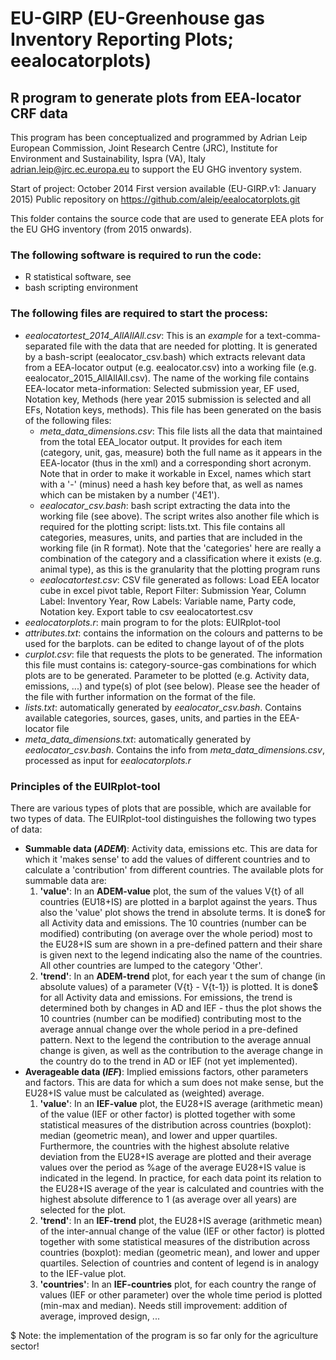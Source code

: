 # EU-GIRP (EU-Greenhouse gas Inventory Reporting Plots; eealocatorplots)
## R program to generate plots from EEA-locator CRF data

This program has been conceptualized and programmed by Adrian Leip
European Commission, Joint Research Centre (JRC), Institute for Environment and Sustainability, Ispra (VA), Italy
adrian.leip@jrc.ec.europa.eu
to support the EU GHG inventory system.

Start of project: October 2014
First version available (EU-GIRP.v1: January 2015)
Public repository on https://github.com/aleip/eealocatorplots.git


This folder contains the source code that are used to generate EEA plots for the EU GHG inventory (from 2015 onwards).

### The following software is required to run the code:
- R statistical software, see 
- bash scripting environment

### The following files are required to start the process:
- *eealocatortest_2014_AllAllAll.csv*: This is an *example* for a text-comma-separated file with the data that are needed for plotting. It is generated by a bash-script (eealocator_csv.bash) which extracts relevant data from a EEA-locator output (e.g. eealocator.csv) into a working file (e.g. eealocator_2015_AllAllAll.csv). The name of the working file contains EEA-locator meta-information: Selected submission year, EF used, Notation key, Methods (here year 2015 submission is selected and all EFs, Notation keys, methods). This file has been generated on the basis of the following files:
  * *meta_data_dimensions.csv*: This file lists all the data that maintained from the total EEA_locator output. It provides for each item (category, unit, gas, measure) both the full name as it appears in the EEA-locator (thus in the xml) and a corresponding short acronym. Note that in order to make it workable in Excel, names which start with a '-' (minus) need a hash key before that, as well as names which can be mistaken by a number ('4E1').
  * *eealocator_csv.bash*: bash script extracting the data into the working file (see above). The script writes also another file which is required for the plotting script: lists.txt. This file contains all categories, measures, units, and parties that are included in the working file (in R format). Note that the 'categories' here are really a combination of the category and a classification where it exists (e.g. animal type), as this is the granularity that the plotting program runs
  * *eealocatortest.csv*: CSV file generated as follows: Load EEA locator cube in excel pivot table, Report Filter: Submission Year, Column Label: Inventory Year, Row Labels: Variable name, Party code, Notation key. Export table to csv eealocatortest.csv
- *eealocatorplots.r*: main program to for the plots: EUIRplot-tool
- *attributes.txt*: contains the information on the colours and patterns to be used for the barplots. can be edited to change layout of of the plots
- *curplot.csv*: file that requests the plots to be generated. The information this file must contains is: category-source-gas combinations for which plots are to be generated. Parameter to be plotted (e.g. Activity data, emissions, ...) and type(s) of plot (see below). Please see the header of the file with further information on the format of the file.
- *lists.txt*: automatically generated by *eealocator_csv.bash*. Contains available categories, sources, gases, units, and parties in the EEA-locator file
- *meta_data_dimensions.txt*: automatically generated by *eealocator_csv.bash*. Contains the info from *meta_data_dimensions.csv*, processed as input for *eealocatorplots.r*

### Principles of the EUIRplot-tool
There are various types of plots that are possible, which are available for two types of data.
The EUIRplot-tool distinguishes the following two types of data:
- **Summable data (*ADEM*)**: Activity data, emissions etc. This are data for which it 'makes sense' to add the values of different countries and to calculate a 'contribution' from different countries. The available plots for summable data are:
  1. **'value'**: In an **ADEM-value** plot, the sum of the values V{t} of all countries (EU18+IS) are plotted in a barplot against the years. Thus also the 'value' plot shows the trend in absolute terms. It is done$ for all Activity data and emissions. The 10 countries (number can be modified) contributing (on average over the whole period) most to the EU28+IS sum are shown in a pre-defined pattern and their share is given next to the legend indicating also the name of the countries. All other countries are lumped to the category 'Other'.
  2. **'trend'**: In an **ADEM-trend** plot, for each year t the sum of change (in absolute values) of a parameter (V{t} - V{t-1}) is plotted. It is done$ for all Activity data and emissions. For emissions, the trend is determined both by changes in AD and IEF - thus the plot shows the 10 countries (number can be modified) contributing most to the average annual change over the whole period in a pre-defined pattern. Next to the legend the contribution to the average annual change is given, as well as the contribution to the average change in the country do to the trend in AD or IEF (not yet implemented).
- **Averageable data (*IEF*)**: Implied emissions factors, other parameters and factors. This are data for which a sum does not make sense, but the EU28+IS value must be calculated as (weighted) average. 
  1. **'value'**: In an **IEF-value** plot, the EU28+IS average (arithmetic mean) of the value (IEF or other factor) is plotted together with some statistical measures of the distribution across countries (boxplot): median (geometric mean), and lower and upper quartiles. Furthermore, the countries with the highest absolute relative deviation from the EU28+IS average are plotted and their average values over the period as %age of the average EU28+IS value is indicated in the legend. In practice, for each data point its relation to the EU28+IS average of the year is calculated and countries with the highest absolute difference to 1 (as average over all years) are selected for the plot.
  2. **'trend'**: In an **IEF-trend** plot, the EU28+IS average (arithmetic mean) of the inter-annual change of the value (IEF or other factor) is plotted together with some statistical measures of the distribution across countries (boxplot): median (geometric mean), and lower and upper quartiles. Selection of countries and content of legend is in analogy to the IEF-value plot.
  3. **'countries'**: In an **IEF-countries** plot, for each country the range of values (IEF or other parameter) over the whole time period is plotted (min-max and median). Needs still improvement: addition of average, improved design, ... 





$ Note: the implementation of the program is so far only for the agriculture sector!